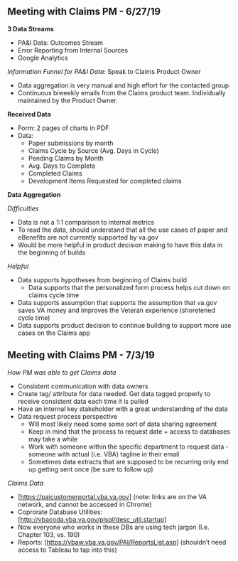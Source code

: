 ## Meeting with Claims PM - 6/27/19

**3 Data Streams**
- PA&I Data: Outcomes Stream
- Error Reporting from Internal Sources
- Google Analytics

_Information Funnel for PA&I Data:_ Speak to Claims Product Owner
  - Data aggregation is very manual and high effort for the contacted group
  - Continuous biweekly emails from the Claims product team. Individually maintained by the Product Owner.
  
**Received Data**
- Form: 2 pages of charts in PDF
- Data:
  - Paper submissions by month
  - Claims Cycle by Source (Avg. Days in Cycle)
  - Pending Claims by Month
  - Avg. Days to Complete
  - Completed Claims
  - Development Items Requested for completed claims
  
**Data Aggregation**

_Difficulties_
  - Data is not a 1:1 comparison to internal metrics
  - To read the data, should understand that all the use cases of paper and eBenefits are not currently supported by va.gov
  - Would be more helpful in product decision making to have this data in the beginning of builds
  
_Helpful_
  - Data supports hypotheses from beginning of Claims build
      - Data supports that the personalized form process helps cut down on claims cycle time
  - Data supports assumption that supports the assumption that va.gov saves VA money and improves the Veteran experience (shoretened cycle time)
  - Data supports product decision to continue building to support more use cases on the Claims app


## Meeting with Claims PM - 7/3/19
_How PM was able to get Claims data_
 - Consistent communication with data owners
 - Create tag/ attribute for data needed. Get data tagged properly to receive consistent data each time it is pulled
 - Have an internal key stakeholder with a great understanding of the data
 - Data request process perspective
    - Will most likely need some some sort of data sharing agreement
    - Keep in mind that the process to request date + access to databases may take a while
    - Work with someone within the specific department to request data - someone with actual (i.e. VBA) tagline in their email
    - Sometimes data extracts that are supposed to be recurring only end up getting sent once (be sure to follow up)
    
_Claims Data_
 - [https://paicustomerportal.vba.va.gov] (note: links are on the VA network, and cannot be accessed in Chrome)
 - Coprorate Database Utilities: [http://vbacoda.vba.va.gov/plsql/desc_util.startup]
 - Now everyone who works in these DBs are using tech jargon (I.e. Chapter 103, vs. 190)
 - Reports: [https://vbaw.vba.va.gov/PAI/ReportsList.asp] (shouldn’t need access to Tableau to tap into this)

